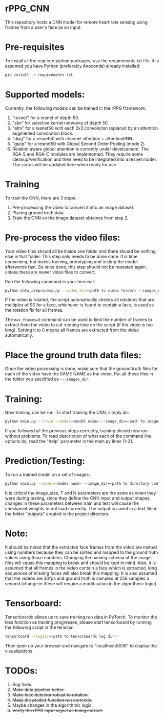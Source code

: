 # rPPG_CNN

This repository hosts a CNN model for remote heart rate sensing using frames from a user's face as an input.

# Pre-requisites
To install all the required python packages, use the requirements.txt file. It is assumed you have Python (preferably Anaconda) already installed:
```bash
pip install -r requirements.txt
```
# Supported models:
Currently, the following models can be trained in the rPPG framework:
1. "resnet" for a resnet of depth 50.
2. "skn" for selective kernel networks of depth 50.
3. "attn" for a resnet50 with each 3x3 convolution replaced by an attention augmented convolution block.
4. "diag" for a resnet50 with channel attention + attentionRNN.
5. "gsop" for a resnet50 with Global Second Order Pooling (mode 2).
6. Relation aware global attention is currently under development. The RGA-S and RGA-C modules are implemented. They require some cleanup/verification and then need to be integrated into a resnet model. The status will be updated here when ready for use.

# Training
To train the CNN, there are 3 steps:
1. Pre-processing the video to convert it into an image dataset.
2. Placing ground truth data.
3. Train the CNN on the image dataset obtaines from step 2.

# Pre-process the video files:
Your video files should all be inside one folder and there should be nothing else in that folder. This step only needs to be done once. It is time consuming, but makes training, prototyping and testing the model afterwords fast. So once done, this step should not be repeated again, unless there are newer video files to convert.

Run the following command in your terminal: 
```bash
python data_preprocess.py --video_dir=<path to video folder> --images_dir=<path where to save face images> --max_frames=0
```
If the video is rotated, the script automatically checks all rotations that are multiples of 90 for a face, whichever is found to contain a face, is used as the rotation fix for all frames.

The ```max_frames=0``` command can be used to limit the number of frames to extract from the video to cut running time on the script (if the video is too long). Setting it to 0 means all frames are extracted from the video automatically.

# Place the ground truth data files:
Once the video processing is done, make sure that the ground truth files for each of the video have the SAME NAME as the video. Put all these files in the folder you specified as ```---images_dir```.

# Training:
Now training can be run. To start training the CNN, simply do:
```bash
python main.py --train --model=<model name> --image_dir=<path to images dir> --image_size=256 --T=64 --N=32 --batch_size=32 --n_threads=4 --epochs=5 --lr=1e-3 --save_iter=200
```

If you followed all the previous steps correctly, training should now run without problems. To read description of what each of the command line options do, read the "help" parameter in the main.py lines 11-21.

# Prediction/Testing:
To run a trained model on a set of images:
```bash
python main.py --model=<model name> --image_dir=<path to directory containing images> --image_size=256 --T=64 --N=32 --ckpt=<path to saved checkpoint>
```
It is critical the image_size, T and N parameters are the same as when they were during testing, since they define the CNN input and output shapes, changes in these parameters between train and test will cause the checkpoint weights to not load correctly. The output is saved in a text file in the folder "outputs" created in the project directory.

# Note:
It should be noted that the extracted face frames from the video are named using numbers because they can be sorted and mapped to the ground truth values using those numbers. Changing the naming schema of the image files will cause this mapping to break and should be kept in mind. Also, it is assumed that all frames in the video contain a face which is extracted, long sequences of missing faces will also break this mapping. It is also assumed that the videos are 30fps and ground truth is sampled at 256 samples a second (change in these will require a modification in the algorithmic logic).

# Tensorboard:
Tensorboardx allows us to save training run data in PyTorch. To monitor the loss function as training progresses, please start tensorboard by running the following script in the terminal:
```bash
tensorboard --logdir=<path to tensorboardx log dir>
```
Then open up your browser and navigate to "localhost:6006" to display the visualizations.

# TODOs:
1. Bug fixes.
2. ~~Make data pipeline better.~~
3. ~~Make face detector robust to rotation.~~
4. ~~Make the predict function run correctly.~~
5. Maybe changes in the algorithmic logic.
6. ~~Verify the rPPG input signal as being correct.~~
